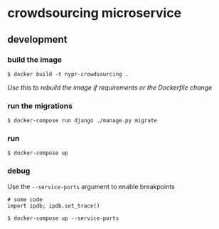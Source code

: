 # crowdsourcing microservice

## development

### build the image
`$ docker build -t nypr-crowdsourcing .`

_Use this to rebuild the image if requirements or the Dockerfile change_

### run the migrations
`$ docker-compose run django ./manage.py migrate`

### run
`$ docker-compose up`

### debug
Use the `--service-ports` argument to enable breakpoints

```python3
# some code
import ipdb; ipdb.set_trace()
```

`$ docker-compose up --service-ports`
